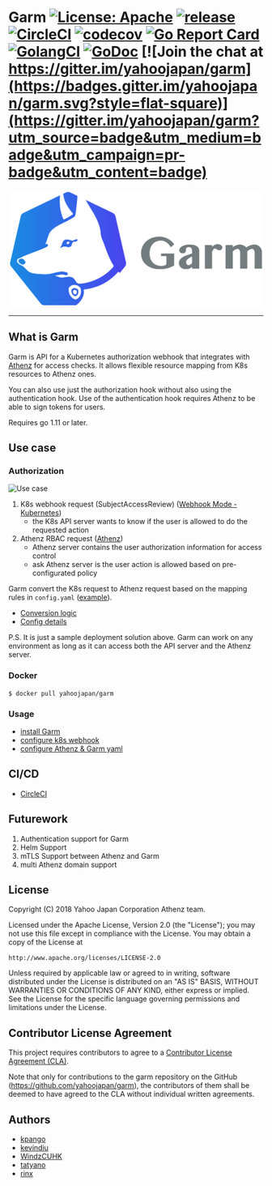 # Garm [![License: Apache](https://img.shields.io/badge/License-Apache%202.0-blue.svg?style=flat-square)](https://opensource.org/licenses/Apache-2.0) [![release](https://img.shields.io/github/release/yahoojapan/garm.svg?style=flat-square)](https://github.com/yahoojapan/garm/releases/latest) [![CircleCI](https://circleci.com/gh/yahoojapan/garm.svg)](https://circleci.com/gh/yahoojapan/garm) [![codecov](https://codecov.io/gh/yahoojapan/garm/branch/master/graph/badge.svg?style=flat-square)](https://codecov.io/gh/yahoojapan/garm) [![Go Report Card](https://goreportcard.com/badge/github.com/yahoojapan/garm.svg)](https://goreportcard.com/report/github.com/yahoojapan/garm) [![GolangCI](https://golangci.com/badges/github.com/yahoojapan/garm.svg?style=flat-square)](https://golangci.com/r/github.com/yahoojapan/garm) [![GoDoc](http://godoc.org/github.com/yahoojapan/garm?status.svg)](http://godoc.org/github.com/yahoojapan/garm) [![Join the chat at https://gitter.im/yahoojapan/garm](https://badges.gitter.im/yahoojapan/garm.svg?style=flat-square)](https://gitter.im/yahoojapan/garm?utm_source=badge&utm_medium=badge&utm_campaign=pr-badge&utm_content=badge)

![logo](./images/logo.png)

---

## What is Garm
Garm is API for a Kubernetes authorization webhook that integrates with [Athenz](https://github.com/yahoo/athenz) 
for access checks. It allows flexible resource mapping from K8s resources to Athenz ones.

You can also use just the authorization hook without also using the authentication hook.
Use of the authentication hook requires Athenz to be able to sign tokens for users.

Requires go 1.11 or later.

## Use case
### Authorization
![Use case](./doc/assets/use-case.png)

1. K8s webhook request (SubjectAccessReview) ([Webhook Mode - Kubernetes](https://kubernetes.io/docs/reference/access-authn-authz/webhook/))
	- the K8s API server wants to know if the user is allowed to do the requested action
2. Athenz RBAC request ([Athenz](http://www.athenz.io/))
	- Athenz server contains the user authorization information for access control
	- ask Athenz server is the user action is allowed based on pre-configurated policy

Garm convert the K8s request to Athenz request based on the mapping rules in `config.yaml` ([example](./config/assets/example_config.yaml)).
- [Conversion logic](./doc/garm-functional-overview.md)
- [Config details](./doc/config-detail.md)

P.S. It is just a sample deployment solution above. Garm can work on any environment as long as it can access both the API server and the Athenz server.

### Docker
```
$ docker pull yahoojapan/garm
```

### Usage
- [install Garm](https://github.com/yahoojapan/garm/blob/master/doc/installation/02.%20install-garm.md)
- [configure k8s webhook](https://github.com/yahoojapan/garm/blob/master/doc/installation/03.%20config-k8s-in-webhook-mode.md)
- [configure Athenz & Garm yaml](./doc/config-detail.md)

## CI/CD
- [CircleCI](https://circleci.com/gh/yahoojapan/garm)

## Futurework
1. Authentication support for Garm
2. Helm Support
3. mTLS Support between Athenz and Garm
4. multi Athenz domain support

## License

Copyright (C)  2018 Yahoo Japan Corporation Athenz team.

Licensed under the Apache License, Version 2.0 (the "License");
you may not use this file except in compliance with the License.
You may obtain a copy of the License at

    http://www.apache.org/licenses/LICENSE-2.0

Unless required by applicable law or agreed to in writing, software
distributed under the License is distributed on an "AS IS" BASIS,
WITHOUT WARRANTIES OR CONDITIONS OF ANY KIND, either express or implied.
See the License for the specific language governing permissions and
limitations under the License.


## Contributor License Agreement

This project requires contributors to agree to a [Contributor License Agreement (CLA)](https://gist.github.com/ydnjp/3095832f100d5c3d2592).

Note that only for contributions to the garm repository on the GitHub (https://github.com/yahoojapan/garm), the contributors of them shall be deemed to have agreed to the CLA without individual written agreements.

## Authors
- [kpango](https://github.com/kpango)
- [kevindiu](https://github.com/kevindiu)
- [WindzCUHK](https://github.com/WindzCUHK)
- [tatyano](https://github.com/tatyano)
- [rinx](https://github.com/rinx)
